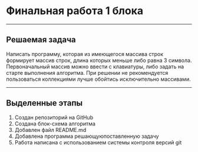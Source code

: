 # Финальная работа 1 блока

___

## Решаемая задача

Написать программу, которая из имеющегося массива строк формирует массив строк, длина которых меньше либо равна 3 символа. Первоначальный массив можно ввести с клавиатуры, либо задать на старте выполнения алгоритма. При решении не рекомендуется пользоваться коллекциями лучше обойтись исключительно массивами.

___

## Выделенные этапы

1. Создан репозиторий на GitHub
2. Создана блок-схема алгоритма
3. Добавлен файл README.md
4. Добавлена программа решающуюпоставленную задачу
5. Работа написана с использованием системы контроля версий git
